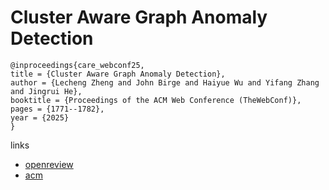 # Cluster Aware Graph Anomaly Detection

```
@inproceedings{care_webconf25,
title = {Cluster Aware Graph Anomaly Detection},
author = {Lecheng Zheng and John Birge and Haiyue Wu and Yifang Zhang and Jingrui He},
booktitle = {Proceedings of the ACM Web Conference (TheWebConf)},
pages = {1771--1782},
year = {2025}
}
```

links
- [openreview](https://openreview.net/forum?id=pje11KNgT6)
- [acm](https://dl.acm.org/doi/10.1145/3696410.3714575)
